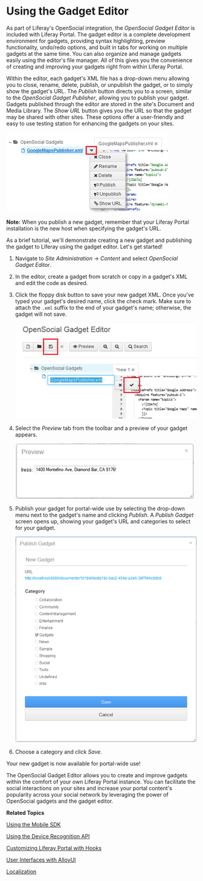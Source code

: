 # Using the Gadget Editor [](id=using-the-gadget-editor)

As part of Liferay's OpenSocial integration, the *OpenSocial Gadget Editor* is
included with Liferay Portal. The gadget editor is a complete development
environment for gadgets, providing syntax highlighting, preview functionality,
undo/redo options, and built in tabs for working on multiple gadgets at the same
time. You can also organize and manage gadgets easily using the editor's file
manager. All of this gives you the convenience of creating and improving your
gadgets right from within Liferay Portal.

Within the editor, each gadget's XML file has a drop-down menu allowing you to
close, rename, delete, publish, or unpublish the gadget, or to simply show the
gadget's URL. The *Publish* button directs you to a screen, similar to the
*OpenSocial Gadget Publisher*, allowing you to publish your gadget. Gadgets
published through the editor are stored in the site's Document and Media
Library. The *Show URL* button gives you the URL so that the gadget may be
shared with other sites. These options offer a user-friendly and easy to use
testing station for enhancing the gadgets on your sites.

![Figure 1: The drop-down menu can be easily found to the right of your XML file.](../../images/opensocial-39.png)

**Note:** When you publish a new gadget, remember that your Liferay Portal
installation is the new host when specifying the gadget's URL.

As a brief tutorial, we'll demonstrate creating a new gadget and publishing the
gadget to Liferay using the gadget editor. Let's get started! 

1. Navigate to *Site Administration* &rarr; *Content* and select *OpenSocial
   Gadget Editor*.

2. In the editor, create a gadget from scratch or copy in a gadget's XML and
   edit the code as desired.

3. Click the floppy disk button to save your new gadget XML. Once you've typed
   your gadget's desired name, click the check mark. Make sure to attach the
   `.xml` suffix to the end of your gadget's name; otherwise, the gadget will
   not save.

    ![Figure 2: It is easy to insert gadget content into Liferay's *OpenSocial Gadget Editor* and save it as an OpenSocial gadget.](../../images/opensocial-31.png)

4. Select the *Preview* tab from the toolbar and a preview of your gadget
   appears.

    ![Figure 3: The *Preview* tab displays what your gadget would look like if it was added to a Liferay page.](../../images/opensocial-32.png)

5. Publish your gadget for portal-wide use by selecting the drop-down menu next
   to the gadget's name and clicking *Publish*. A *Publish Gadget* screen opens
   up, showing your gadget's URL and categories to select for your gadget.

    ![Figure 4: A *Publish Gadget* window displays your gadget's URL and a host of categories for you to consider for your gadget.](../../images/opensocial-36.png)

9.  Choose a category and click *Save*.

Your new gadget is now available for portal-wide use!

The OpenSocial Gadget Editor allows you to create and improve gadgets within the
comfort of your own Liferay Portal instance. You can facilitate the social
interactions on your sites and increase your portal content's popularity across
your social network by leveraging the power of OpenSocial gadgets and the gadget
editor.

**Related Topics**

[Using the Mobile SDK](develop/tutorials/-/knowledge_base/6-2/mobile)

[Using the Device Recognition API](develop/tutorials/-/knowledge_base/6-2/using-the-device-recognition-api)

[Customizing Liferay Portal with Hooks](/develop/tutorials/-/knowledge_base/6-2/customizing-liferay-portal)

[User Interfaces with AlloyUI](/develop/tutorials/-/knowledge_base/6-2/alloyui)

[Localization](/develop/tutorials/-/knowledge_base/6-2/localization)
